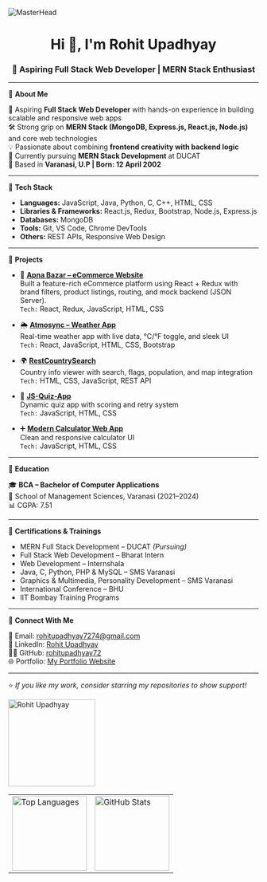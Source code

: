 ![MasterHead](https://greymatter.com/wp-content/uploads/2021/12/ezgif.com-optimize.gif)

<h1 align="center">Hi 👋, I'm Rohit Upadhyay</h1>
<h3 align="center">🚀 Aspiring Full Stack Web Developer | MERN Stack Enthusiast</h3>

---

🔹 **About Me**

🎯 Aspiring **Full Stack Web Developer** with hands-on experience in building scalable and responsive web apps  
🛠️ Strong grip on **MERN Stack (MongoDB, Express.js, React.js, Node.js)** and core web technologies  
💡 Passionate about combining **frontend creativity with backend logic**  
🌱 Currently pursuing **MERN Stack Development** at DUCAT  
📍 Based in **Varanasi, U.P | Born: 12 April 2002**

---

🔹 **Tech Stack**

- **Languages:** JavaScript, Java, Python, C, C++, HTML, CSS  
- **Libraries & Frameworks:** React.js, Redux, Bootstrap, Node.js, Express.js  
- **Databases:** MongoDB  
- **Tools:** Git, VS Code, Chrome DevTools  
- **Others:** REST APIs, Responsive Web Design

---

🔹 **Projects**

- 🛒 [**Apna Bazar – eCommerce Website**](https://apna-bazar-git-main-rohits-projects-1435d913.vercel.app/)  
  Built a feature-rich eCommerce platform using React + Redux with brand filters, product listings, routing, and mock backend (JSON Server).  
  `Tech:` React, Redux, JavaScript, HTML, CSS

- 🌦️ [**Atmosync – Weather App**](https://weather-app-kappa-teal-58.vercel.app/)  
  Real-time weather app with live data, °C/°F toggle, and sleek UI  
  `Tech:` React, JavaScript, HTML, CSS, Bootstrap

- 🌍 [**RestCountrySearch**](https://rohitupadhyay72.github.io/RestCountrySearch/)  
  Country info viewer with search, flags, population, and map integration  
  `Tech:` HTML, CSS, JavaScript, REST API

- 🧠 [**JS-Quiz-App**](https://rohitupadhyay72.github.io/js-quiz-app/)  
  Dynamic quiz app with scoring and retry system  
  `Tech:` JavaScript, HTML, CSS

- ➕ [**Modern Calculator Web App**](https://rohitupadhyay72.github.io/Calculator/)  
  Clean and responsive calculator UI  
  `Tech:` JavaScript, HTML, CSS

---

🔹 **Education**

🎓 **BCA – Bachelor of Computer Applications**  
📍 School of Management Sciences, Varanasi (2021–2024)  
📊 CGPA: 7.51

---

🔹 **Certifications & Trainings**

- MERN Full Stack Development – DUCAT *(Pursuing)*  
- Full Stack Web Development – Bharat Intern  
- Web Development – Internshala  
- Java, C, Python, PHP & MySQL – SMS Varanasi  
- Graphics & Multimedia, Personality Development – SMS Varanasi  
- International Conference – BHU  
- IIT Bombay Training Programs  

---

🔹 **Connect With Me**

📧 Email: [rohitupadhyay7274@gmail.com](mailto:rohitupadhyay7274@gmail.com)  
💼 LinkedIn: [Rohit Upadhyay](https://www.linkedin.com/in/rohit-upadhyay-6582062a1/)  
👨‍💻 GitHub: [rohitupadhyay72](https://github.com/rohitupadhyay72)  
🌐 Portfolio: [My Portfolio Website](https://rohitupadhyay72.github.io/my-portfolio-website/)

---

⭐ *If you like my work, consider starring my repositories to show support!*

<p align="left">
  <img width="175" src="https://komarev.com/ghpvc/?username=rohitupadhyay72&label=Profile%20views&color=0e75b6&style=flat" alt="Rohit Upadhyay" />
</p>

<table width="100%">
  <tr>
    <td>
      <img height="150"  src="https://github-readme-stats.vercel.app/api/top-langs?username=rohitupadhyay72&show_icons=true&locale=en&layout=compact" alt="Top Languages" />
    </td>
    <td>
      <img height="150"  src="https://github-readme-stats.vercel.app/api?username=rohitupadhyay72&show_icons=true&theme=radical" alt="GitHub Stats" />
    </td>
  </tr>
</table>
